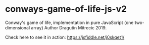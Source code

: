 # conways-game-of-life-js-v2
Conway's game of life, implementation in pure JavaScript (one two-dimensional array)
Author Dragutin Mitrecic 2019.

Check here to see it in action: 
https://jsfiddle.net/j0skqet1/
